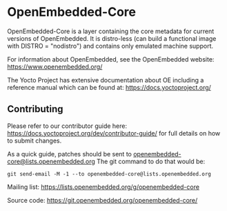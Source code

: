 OpenEmbedded-Core
=================

OpenEmbedded-Core is a layer containing the core metadata for current versions
of OpenEmbedded. It is distro-less (can build a functional image with
DISTRO = "nodistro") and contains only emulated machine support.

For information about OpenEmbedded, see the OpenEmbedded website:
<https://www.openembedded.org/>

The Yocto Project has extensive documentation about OE including a reference manual
which can be found at:
<https://docs.yoctoproject.org/>

Contributing
------------

Please refer to our contributor guide here: <https://docs.yoctoproject.org/dev/contributor-guide/>
for full details on how to submit changes.

As a quick guide, patches should be sent to openembedded-core@lists.openembedded.org
The git command to do that would be:

```
git send-email -M -1 --to openembedded-core@lists.openembedded.org
```

Mailing list:
<https://lists.openembedded.org/g/openembedded-core>

Source code:
<https://git.openembedded.org/openembedded-core/>

